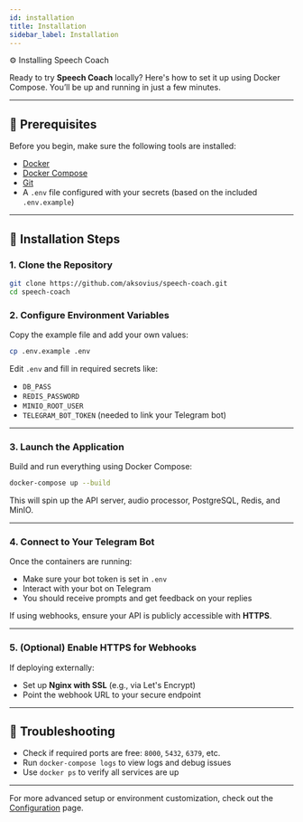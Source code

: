 ```yaml
---
id: installation
title: Installation
sidebar_label: Installation
---
```


 ⚙️ Installing Speech Coach

Ready to try **Speech Coach** locally? Here's how to set it up using Docker Compose. You’ll be up and running in just a few minutes.

---

## 🧰 Prerequisites

Before you begin, make sure the following tools are installed:

- [Docker](https://docs.docker.com/get-docker/)
- [Docker Compose](https://docs.docker.com/compose/install/)
- [Git](https://git-scm.com/)
- A `.env` file configured with your secrets (based on the included `.env.example`)

---

## 🚀 Installation Steps

### 1. Clone the Repository

```bash
git clone https://github.com/aksovius/speech-coach.git
cd speech-coach
```

### 2. Configure Environment Variables

Copy the example file and add your own values:

```bash
cp .env.example .env
```

Edit `.env` and fill in required secrets like:

- `DB_PASS`
- `REDIS_PASSWORD`
- `MINIO_ROOT_USER`
- `TELEGRAM_BOT_TOKEN` (needed to link your Telegram bot)

---

### 3. Launch the Application

Build and run everything using Docker Compose:

```bash
docker-compose up --build
```

This will spin up the API server, audio processor, PostgreSQL, Redis, and MinIO.

---

### 4. Connect to Your Telegram Bot

Once the containers are running:

- Make sure your bot token is set in `.env`
- Interact with your bot on Telegram
- You should receive prompts and get feedback on your replies

If using webhooks, ensure your API is publicly accessible with **HTTPS**.

---

### 5. (Optional) Enable HTTPS for Webhooks

If deploying externally:

- Set up **Nginx with SSL** (e.g., via Let's Encrypt)
- Point the webhook URL to your secure endpoint

---

## 🧯 Troubleshooting

- Check if required ports are free: `8000`, `5432`, `6379`, etc.
- Run `docker-compose logs` to view logs and debug issues
- Use `docker ps` to verify all services are up

---

For more advanced setup or environment customization, check out the [Configuration](./configuration) page.
